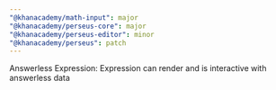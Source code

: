 ```yaml
---
"@khanacademy/math-input": major
"@khanacademy/perseus-core": major
"@khanacademy/perseus-editor": minor
"@khanacademy/perseus": patch
---
```


Answerless Expression: Expression can render and is interactive with answerless data
